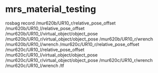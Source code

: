# mrs_material_testing


rosbag record /mur620b/UR10_r/relative_pose_offset /mur620b/UR10_l/relative_pose_offset /mur620b/UR10_l/virtual_object/object_pose /mur620b/UR10_r/virtual_object/object_pose /mur620b/UR10_r/wrench /mur620b/UR10_l/wrench /mur620c/UR10_r/relative_pose_offset /mur620c/UR10_l/relative_pose_offset /mur620c/UR10_l/virtual_object/object_pose /mur620c/UR10_r/virtual_object/object_pose /mur620c/UR10_r/wrench /mur620c/UR10_l/wrench /tf


